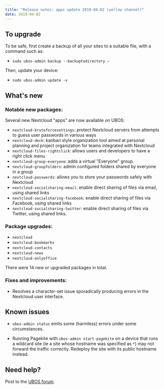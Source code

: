 ```yaml
---
title: "Release notes: apps update 2019-04-02 (yellow channel)"
date: 2019-04-02
---
```


## To upgrade

To be safe, first create a backup of all your sites to a suitable file, with a
command such as:

* ``sudo ubos-admin backup --backuptodirectory ~``

Then, update your device:

* ``sudo ubos-admin update -v``

## What's new

### Notable new packages:

Several new Nextcloud "apps" are now available on UBOS:

* ``nextcloud-bruteforcesettings``: protect Nextcloud servers from attempts to guess user
  passwords in various ways
* ``nextcloud-deck``: kanban style organization tool aimed at personal planning and project
  organization for teams integrated with Nextcloud
* ``nextcloud-files-rightclick``: allows users and developers to have a right click menu
* ``nextcloud-group-everyone``: adds a virtual "Everyone" group.
* ``nextcloud-groupfolders``: admin configured folders shared by everyone in a group
* ``nextcloud-passwords``: allows you to store your passwords safely with Nextcloud
* ``nextcloud-socialsharing-email``: enable direct sharing of files via email, using shared links
* ``nextcloud-socialsharing-facebook``: enable direct sharing of files via Facebook, using shared links
* ``nextcloud-socialsharing-twitter``: enable direct sharing of files via Twitter, using shared links.

### Package upgrades:

* ``nextcloud``
* ``nextcloud-bookmarks``
* ``nextcloud-contacts``
* ``nextcloud-news``
* ``nextcloud-onlyoffice``

There were 14 new or upgraded packages in total.

### Fixes and improvements:

* Resolves a character-set issue sporadically producing errors in the Nextcloud user
  interface.

## Known issues

* ``ubos-admin status`` emits some (harmless) errors under some circumstances.

* Running Pagekite with ``ubos-admin start-pagekite`` on a device that runs a wildcard
  site (ie a site whose hostname was specified as ``*``) may not forward the traffic
  correctly. Redeploy the site with its public hostname instead.

## Need help?

Post to the [UBOS forum](https://forum.ubos.net/).

